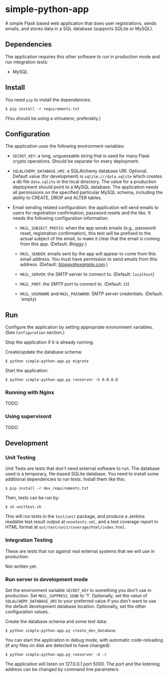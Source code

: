 # simple-python-app

A simple Flask based web application that does user registrations, sends
emails, and stores data in a SQL database (supports SQLite or MySQL).

## Dependencies

The application requires this other software to run in production mode and run
integration tests:

 - MySQL

## Install

You need `pip` to install the dependencies.

    $ pip install -r requirements.txt

(You should be using a virtualenv, preferably.)

## Configuration

The application uses the following environment variables:

 - `SECRET_KEY`: a long, unguessable string that is used for many Flask
   crypto operations.  Should be separate for every deployment.

 - `SQLALCHEMY_DATABASE_URI`: a SQLAlchemy database URI. Optional. Default value
   (for development) is `sqlite:///data.sqlite` which creates a db file `data.sqlite`
   in the local directory.  The value for a production deployment should
   point to a MySQL database.  The application needs all permissions on
   the specified particular MySQL schema, including the ability to CREATE,
   DROP and ALTER tables.

 - Email sending related configuration: the application will send emails
   to users for registration confirmation, password resets and the like.
   It needs the following configuration information:


   - `MAIL_SUBJECT_PREFIX`: when the app sends emails (e.g., password reset,
     registration confirmation), this text will be prefixed to the actual
     subject of the email, to make it clear that the email is coming from
     this app. (Default: *Bloggy*.)

   - `MAIL_SENDER`: emails sent by the app will appear to come from this email
     address.  You must have permission to send emails from this address.
     (Default: *bloggy@example.com*.)

   - `MAIL_SERVER`: the SMTP server to connect to. (Default: `localhost`)

   - `MAIL_PORT`: the SMTP port to connect to. (Default: `25`)

   - `MAIL_USERNAME` and `MAIL_PASSWORD`: SMTP server credentials. (Default:
   `empty)


## Run

Configure the application by setting appropriate environment variables. (See
`Configuration` section.)

Stop the application if it is already running.

Create/update the database schema:

    $ python simple-python-app.py migrate

Start the application:

    $ python simple-python-app.py runserver -h 0.0.0.0

### Running with Nginx

TODO

### Using supervisord

TODO

## Development

### Unit Testing

Unit Tests are tests that don't need external software to run. The database
used is a temporary, file-based SQLite database.  You need to install some
additional dependencies to run tests.  Install them like this:

    $ pip install -r dev_requirements.txt

Then, tests can be run by:

    $ sh unittest.sh

This will run tests in the `test/unit` package, and produce a Jenkins readable
test result output at `nosetests.xml`, and a test coverage report in HTML
format at `out/test/unit/coverage/html/index.html`.

### Integration Testing

These are tests that run against real external systems that we will use in production.

Not written yet.

### Run server in development mode

Set the environment variable `SECRET_KEY` to something you don't use in
production.  Set `MAIL_SUPPRESS_SEND` to '1'.  Optionally, set the value of
`SQLALCHEMY_DATABASE_URI` to your preferred value if you don't want to use the
default development database location.  Optionally, set the other configuration values.

Create the database schema and some test data:

    $ python simple-python-app.py create_dev_database

You can start the application in debug mode, with automatic code-reloading (if
any files on disk are detected to have changed):

    $ python simple-python-app.py runserver -d -r

The application will listen on 127.0.0.1 port 5000.  The port and the listening
address can be changed by command line parameters.

